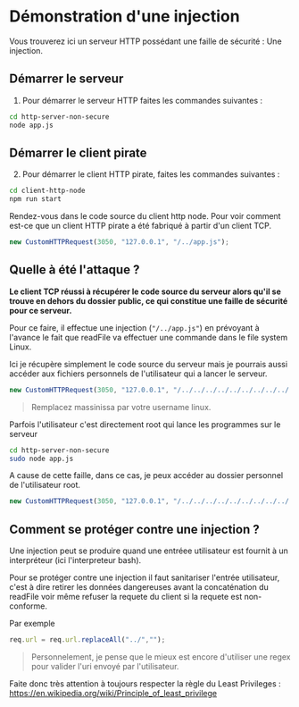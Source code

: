 # Démonstration d'une injection

Vous trouverez ici un serveur HTTP possédant une faille de sécurité : Une injection.

## Démarrer le serveur

1. Pour démarrer le serveur HTTP faites les commandes suivantes :

```bash
cd http-server-non-secure
node app.js 
```
## Démarrer le client pirate
2. Pour démarrer le client HTTP pirate, faites les commandes suivantes :

```bash
cd client-http-node
npm run start
```

Rendez-vous dans le code source du client http node. Pour voir comment est-ce que un client HTTP pirate a été fabriqué à partir d'un client TCP.

```js
new CustomHTTPRequest(3050, "127.0.0.1", "/../app.js");
```

## Quelle à été l'attaque ?

**Le client TCP réussi à récupérer le code source du serveur alors qu'il se trouve en dehors du dossier public, ce qui constitue une faille de sécurité pour ce serveur.**

Pour ce faire, il effectue une injection (`"/../app.js"`) en prévoyant à l'avance le fait que readFile va effectuer une commande dans le file system Linux. 

Ici je récupère simplement le code source du serveur mais je pourrais aussi accéder aux fichiers personnels de l'utilisateur qui a lancer le serveur.

```js
new CustomHTTPRequest(3050, "127.0.0.1", "/../../../../../../../../../../../home/massinissa/.bashrc");
```

> Remplacez massinissa par votre username linux.

Parfois l'utilisateur c'est directement root qui lance les programmes sur le serveur
```bash
cd http-server-non-secure
sudo node app.js 
```

A cause de cette faille, dans ce cas, je peux accéder au dossier personnel de l'utilisateur root.

```js
new CustomHTTPRequest(3050, "127.0.0.1", "/../../../../../../../../../../../root/.bashrc");
```

## Comment se protéger contre une injection ?
Une injection peut se produire quand une entréee utilisateur est fournit à un interpréteur (ici l'interpreteur bash).

Pour se protéger contre une injection il faut sanitariser l'entrée utilisateur, c'est à dire retirer les données dangereuses avant la concaténation du readFile voir même refuser la requete du client si la requete est non-conforme.

Par exemple
```js
req.url = req.url.replaceAll("../","");
```

 > Personnelement, je pense que le mieux est encore d'utiliser une regex pour valider l'uri envoyé par l'utilisateur.

Faite donc très attention à toujours respecter la règle du Least Privileges : https://en.wikipedia.org/wiki/Principle_of_least_privilege
